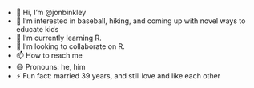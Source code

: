 - 👋 Hi, I’m @jonbinkley
- 👀 I’m interested in baseball, hiking, and coming up with novel ways to educate kids
- 🌱 I’m currently learning R.
- 💞️ I’m looking to collaborate on R.
- 📫 How to reach me 
- 😄 Pronouns: he, him
- ⚡ Fun fact: married 39 years, and still love and like each other

<!---
jonbinkley/jonbinkley is a ✨ special ✨ repository because its `README.md` (this file) appears on your GitHub profile.
You can click the Preview link to take a look at your changes.
--->
